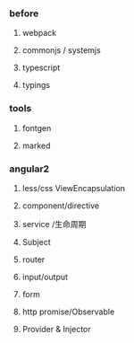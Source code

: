 ### before

1. webpack

2. commonjs / systemjs

3. typescript

4. typings

### tools

1. fontgen

2. marked

### angular2

1. less/css  ViewEncapsulation

2. component/directive

3. service /生命周期

4. Subject

5. router

6. input/output

7. form

8. http promise/Observable

9. Provider & Injector
